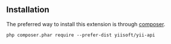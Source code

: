 Installation
------------

The preferred way to install this extension is through [composer](http://getcomposer.org/download/).

```
php composer.phar require --prefer-dist yiisoft/yii-api
```
